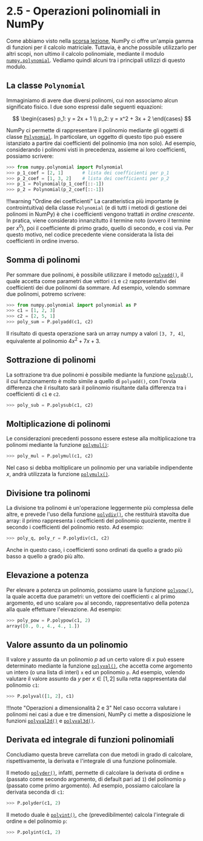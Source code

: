 # 2.5 - Operazioni polinomiali in NumPy

Come abbiamo visto nella [scorsa lezione](../04_algebra/lecture.md), NumPy ci offre un'ampia gamma di funzioni per il calcolo matriciale. Tuttavia, è anche possibile utilizzarlo per altri scopi, non ultimo il calcolo polinomiale, mediante il modulo [`numpy.polynomial`](https://numpy.org/doc/stable/reference/routines.polynomials.html). Vediamo quindi alcuni tra i principali utilizzi di questo modulo.

## La classe `Polynomial`

Immaginiamo di avere due diversi polinomi, cui non associamo alcun significato fisico. I due sono espressi dalle seguenti equazioni:

$$
\begin{cases}
p_1: y = 2x + 1 \\
p_2: y = x^2 + 3x + 2
\end{cases}
$$

NumPy ci permette di rappresentare il polinomio mediante gli oggetti di classe [`Polynomial`](https://numpy.org/doc/stable/reference/generated/numpy.polynomial.polynomial.Polynomial.html#numpy.polynomial.polynomial.Polynomial). In particolare, un oggetto di questo tipo può essere istanziato a partire dai coefficienti del polinomio (ma non solo). Ad esempio, considerando i polinomi visti in precedenza, assieme ai loro coefficienti, possiamo scrivere:

```py
>>> from numpy.polynomial import Polynomial
>>> p_1_coef = [2, 1]       # lista dei coefficienti per p_1
>>> p_2_coef = [1, 3, 2]    # lista dei coefficienti per p_2
>>> p_1 = Polynomial(p_1_coef[::-1])
>>> p_2 = Polynomial(p_2_coef[::-1])
```

!!!warning "Ordine dei coefficienti"
    La caratteristica più importante (e controintuitiva) della classe `Polynomial` (e di tutti i metodi di gestione dei polinomi in NumPy) è che i coefficienti vengono trattati *in ordine crescente*. In pratica, viene considerato innanzitutto il termine noto (ovvero il termine per $x^0$), poi il coefficiente di primo grado, quello di secondo, e così via. Per questo motivo, nel codice precedente viene considerata la lista dei coefficienti in ordine inverso.

## Somma di polinomi

Per sommare due polinomi, è possibile utilizzare il metodo [`polyadd()`](https://numpy.org/doc/stable/reference/generated/numpy.polynomial.polynomial.polyadd.html#numpy.polynomial.polynomial.polyadd), il quale accetta come parametri due vettori `c1` e `c2` rappresentativi dei coefficienti dei due polinomi da sommare. Ad esempio, volendo sommare due polinomi, potremo scrivere:

```py
>>> from numpy.polynomial import polynomial as P
>>> c1 = [1, 2, 3]
>>> c2 = [2, 5, 1]
>>> poly_sum = P.polyadd(c1, c2)
```

Il risultato di questa operazione sarà un array numpy a valori `[3, 7, 4]`, equivalente al polinomio $4x^2 + 7x + 3$.

## Sottrazione di polinomi

La sottrazione tra due polinomi è possibile mediante la funzione [`polysub()`](https://numpy.org/doc/stable/reference/generated/numpy.polynomial.polynomial.polysub.html#numpy-polynomial-polynomial-polysub), il cui funzionamento è molto simile a quello di `polyadd()`, con l'ovvia differenza che il risultato sarà il polinomio risultante dalla differenza tra i coefficienti di `c1` e `c2`.

```py
>>> poly_sub = P.polysub(c1, c2)
```

## Moltiplicazione di polinomi

Le considerazioni precedenti possono essere estese alla moltiplicazione tra polinomi mediante la funzione [`polymul()`](https://numpy.org/doc/stable/reference/generated/numpy.polynomial.polynomial.polymul.html):

```py
>>> poly_mul = P.polymul(c1, c2)
```

Nel caso si debba moltiplicare un polinomio per una variabile indipendente $x$, andrà utilizzata la funzione [`polymulx()`](https://numpy.org/doc/stable/reference/generated/numpy.polynomial.polynomial.polymulx.html).

## Divisione tra polinomi

La divisione tra polinomi è un'operazione leggermente più complessa delle altre, e prevede l'uso della funzione [`polydiv()`](https://numpy.org/doc/stable/reference/generated/numpy.polynomial.polynomial.polymulx.html), che restituirà stavolta due array: il primo rappresenta i coefficienti del polinomio quoziente, mentre il secondo i coefficienti del polinomio resto. Ad esempio:

```py
>>> poly_q, poly_r = P.polydiv(c1, c2)
```

Anche in questo caso, i coefficienti sono ordinati da quello a grado più basso a quello a grado più alto.

## Elevazione a potenza

Per elevare a potenza un polinomio, possiamo usare la funzione [`polypow()`](https://numpy.org/doc/stable/reference/generated/numpy.polynomial.polynomial.polypow.html), la quale accetta due parametri: un vettore dei coefficienti `c` al primo argomento, ed uno scalare `pow` al secondo, rappresentativo della potenza alla quale effettuare l'elevazione. Ad esempio:

```py
>>> poly_pow = P.polypow(c1, 2)
array([0., 0., 4., 4., 1.])
```

## Valore assunto da un polinomio

Il valore $y$ assunto da un polinomio $p$ ad un certo valore di $x$ può essere determinato mediante la funzione [`polyval()`](https://numpy.org/doc/stable/reference/generated/numpy.polynomial.polynomial.polyval.html), che accetta come argomento un intero (o una lista di interi) `x` ed un polinomio `p`. Ad esempio, volendo valutare il valore assunto da $y$ per $x \in [1, 2]$ sulla retta rappresentata dal polinomio `c1`:

```py
>>> P.polyval([1, 2], c1)
```

!!!note "Operazioni a dimensionalità 2 e 3"
    Nel caso occorra valutare i polinomi nei casi a due e tre dimensioni, NumPy ci mette a disposizione le funzioni [`polyval2d()`](https://numpy.org/doc/stable/reference/generated/numpy.polynomial.polynomial.polyval2d.html) e [`polyval3d()`](https://numpy.org/doc/stable/reference/generated/numpy.polynomial.polynomial.polyval3d.html).

## Derivata ed integrale di funzioni polinomiali

Concludiamo questa breve carrellata con due metodi in grado di calcolare, rispettivamente, la derivata e l'integrale di una funzione polinomiale.

Il metodo [`polyder()`](https://numpy.org/doc/stable/reference/generated/numpy.polynomial.polynomial.polyder.html#numpy.polynomial.polynomial.polyder), infatti, permette di calcolare la derivata di ordine `m` (passato come secondo argomento, di default pari ad `1`) del polinomio `p` (passato come primo argomento). Ad esempio, possiamo calcolare la derivata seconda di `c1`:

```py
>>> P.polyder(c1, 2)
```

Il metodo duale è [`polyint()`](https://numpy.org/doc/stable/reference/generated/numpy.polynomial.polynomial.polyint.html#numpy.polynomial.polynomial.polyint), che (prevedibilmente) calcola l'integrale di ordine `m` del polinomio `p`:

```py
>>> P.polyint(c1, 2)
```

